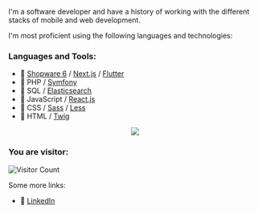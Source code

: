 
I'm a software developer and have a history of working with the different stacks of mobile and web development.


I'm most proficient using the following languages and technologies:

### **Languages and Tools:**  
* 💙 [Shopware 6](https://github.com/shopware/platform/) / [Next.js](https://github.com/vercel/next.js) / [Flutter](https://github.com/flutter/flutter)
* 🐘 PHP / [Symfony](https://github.com/symfony/)
* 🔎 SQL / [Elasticsearch](https://github.com/elastic/elasticsearch/)
* 🔨️ JavaScript / [React.js](https://github.com/reactjs)
* 🎨 CSS / [Sass](https://github.com/sass/) / [Less](https://github.com/less/)
* 📄 HTML / [Twig](https://github.com/twigphp/)

<p align="center">
  <a href="https://skillicons.dev">
    <img src="https://skillicons.dev/icons?i=html,css,js,mysql,php,flutter,tailwind,react,next,nodejsMongoDB,git,github,postman,stackoverflow" />
  </a>
</p>

### You are visitor: 
![Visitor Count](https://profile-counter.glitch.me/{lodhik9}/count.svg)

Some more links:

* 🛒 [LinkedIn](https://www.linkedin.com/in/muhammad-khan-lodhi/)
